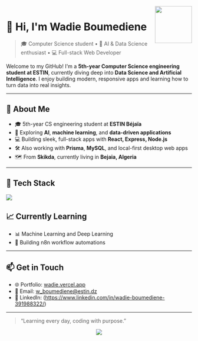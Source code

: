 <img src="https://wadie.vercel.app/logo.svg" width="100" align="right" />

# 👋 Hi, I'm Wadie Boumediene

> 🎓 Computer Science student • 🧠 AI & Data Science enthusiast • 💻 Full-stack Web Developer

Welcome to my GitHub! I'm a **5th-year Computer Science engineering student at ESTIN**, currently diving deep into **Data Science and Artificial Intelligence**. I enjoy building modern, responsive apps and learning how to turn data into real insights.

---

## 🧠 About Me

- 🎓 5th-year CS engineering student at **ESTIN Béjaïa**
- 🧪 Exploring **AI**, **machine learning**, and **data-driven applications**
- 💻 Building sleek, full-stack apps with **React, Express, Node.js**
- 🛠️ Also working with **Prisma**, **MySQL**, and local-first desktop web apps
- 🗺️ From **Skikda**, currently living in **Bejaia, Algeria**

---

## 🔧 Tech Stack

<p align="left">
  <img src="https://skillicons.dev/icons?i=react,nextjs,nodejs,express,mongodb,prisma,mysql,tailwind,js,ts,py,git,github,vercel,netlify,tensorflow," />
</p>

## 📈 Currently Learning

- 📊 Machine Learning and Deep Learning
- 🤖 Building n8n workflow automations
---

## 📫 Get in Touch

- 🌐 Portfolio: [wadie.vercel.app](https://wadie.vercel.app)
- 📧 Email: w_boumediene@estin.dz
- 💼 LinkedIn: (https://www.linkedin.com/in/wadie-boumediene-391988322/)

---

> “Learning every day, coding with purpose.”

<p align="center">
  <img src="https://komarev.com/ghpvc/?username=wadie-boumediene&label=Profile%20Views&color=blueviolet&style=flat" />
</p>
